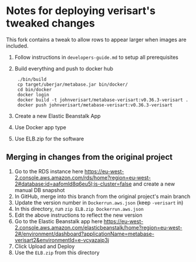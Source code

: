 # Notes for deploying verisart's tweaked changes

This fork contains a tweak to allow rows to appear larger when images are included.

1. Follow instructions in `developers-guide.md` to setup all prerequisites
2. Build everything and push to docker hub

        ./bin/build
        cp target/uberjar/metabase.jar bin/docker/
        cd bin/docker
        docker login
        docker build -t johnverisart/metabase-verisart:v0.36.3-verisart .
        docker push johnverisart/metabase-verisart:v0.36.3-verisart

3. Create a new Elastic Beanstalk App
4. Use Docker app type
5. Use ELB.zip for the software

## Merging in changes from the original project

1. Go to the RDS instance here https://eu-west-2.console.aws.amazon.com/rds/home?region=eu-west-2#database:id=aafomld8q6eu5l;is-cluster=false
   and create a new manual DB snapshot
2. In GitHub, merge into this branch from the original project's main branch
3. Update the version number in `Dockerrun.aws.json` (keep `-verisart` in)
4. In this directory, run `zip ELB.zip Dockerrun.aws.json`
5. Edit the above instructions to reflect the new version
6. Go to the Elastic Beanstalk app here https://eu-west-2.console.aws.amazon.com/elasticbeanstalk/home?region=eu-west-2#/environment/dashboard?applicationName=metabase-verisart2&environmentId=e-vcyazaip3j
7. Click Upload and Deploy
8. Use the `ELB.zip` from this directory
